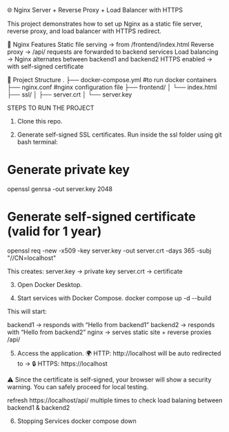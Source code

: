 🌐 Nginx Server + Reverse Proxy + Load Balancer with HTTPS

This project demonstrates how to set up Nginx as a static file server, reverse proxy, and load balancer with HTTPS redirect.

📜 Nginx Features
Static file serving → from /frontend/index.html
Reverse proxy → /api/ requests are forwarded to backend services
Load balancing → Nginx alternates between backend1 and backend2
HTTPS enabled → with self-signed certificate

📂 Project Structure
.
├── docker-compose.yml #to run docker containers
├── nginx.conf #nginx configuration file
├── frontend/
│   └── index.html
├── ssl/
│   ├── server.crt
│   └── server.key

STEPS TO RUN THE PROJECT

1) Clone this repo.

2) Generate self-signed SSL certificates.
Run inside the ssl folder using git bash terminal:
# Generate private key
openssl genrsa -out server.key 2048
# Generate self-signed certificate (valid for 1 year)
openssl req -new -x509 -key server.key -out server.crt -days 365 -subj "//CN=localhost"

This creates:
server.key → private key
server.crt → certificate

3) Open Docker Desktop.

4) Start services with Docker Compose.
docker compose up -d --build

This will start:

backend1 → responds with “Hello from backend1”
backend2 → responds with “Hello from backend2”
nginx → serves static site + reverse proxies /api/

5) Access the application.
🌍 HTTP: http://localhost  will be auto redirected to -> 🔒 HTTPS: https://localhost

⚠️ Since the certificate is self-signed, your browser will show a security warning. You can safely proceed for local testing.

refresh https://localhost/api/ multiple times to check load balaning between backend1 & backend2

6) Stopping Services
docker compose down